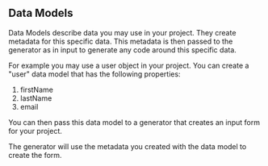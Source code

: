## Data Models

Data Models describe data you may use in your project. They create metadata for this specific data. This metadata is then passed to the generator as in input to generate any code around this specific data.

For example you may use a user object in your project. You can create a "user" data model that has the following properties:

1. firstName
2. lastName
3. email

You can then pass this data model to a generator that creates an input form for your project.

The generator will use the metadata you created with the data model to create the form.

